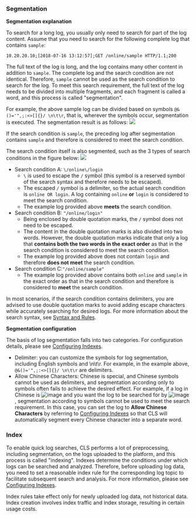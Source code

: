 ### Segmentation

**Segmentation explanation**

To search for a long log, you usually only need to search for part of the log content. Assume that you need to search for the following complete log that contains `sample`:
```
10.20.20.10;[2018-07-16 13:12:57];GET /online/sample HTTP/1.1;200
```

The full text of the log is long, and the log contains many other content in addition to `sample`. The complete log and the search condition are not identical. Therefore, `sample` cannot be used as the search condition to search for the log. To meet this search requirement, the full text of the log needs to be divided into multiple fragments, and each fragment is called a word, and this process is called "segmentation".

For example, the above sample log can be divided based on symbols `@&()='",;:<>[]{}/ \n\t\r`, that is, wherever the symbols occur, segmentation is executed. The segmentation result is as follows:
![](https://qcloudimg.tencent-cloud.cn/raw/4b55099ec50689e3b18308687f14f287.png)

If the search condition is `sample`, the preceding log after segmentation contains `sample` and therefore is considered to meet the search condition.

The search condition itself is also segmented, such as the 3 types of search conditions in the figure below:
![](https://qcloudimg.tencent-cloud.cn/raw/6d5e38901a2c8968c37dcbf03ce84cb9.png)

- Search condition A: `\/online\/login`
  - `\` is used to escape the `/` symbol (this symbol is a reserved symbol of the search syntax and therefore needs to be escaped).
  - The escaped `/` symbol is a delimiter, so the actual search condition is `online OR login`. A log containing `online` **or** `login` is considered to meet the search condition.
  - The example log provided above **meets** the search condition.
- Search condition B: `"/online/login"`
  - Being enclosed by double quotation marks, the `/` symbol does not need to be escaped.
  - The content in the double quotation marks is also divided into two words. However, the double quotation marks indicate that only a log that **contains both the two words in the exact order** as that in the search condition is considered to meet the search condition.
  - The example log provided above does not contain `login` and therefore **does not meet** the search condition.
- Search condition C:`"/online/sample"`
  - The example log provided above contains both `online` and `sample` in the exact order as that in the search condition and therefore is considered to **meet** the search condition.

In most scenarios, if the search condition contains delimiters, you are advised to use double quotation marks to avoid adding escape characters while accurately searching for desired logs. For more information about the search syntax, see [Syntax and Rules](https://intl.cloud.tencent.com/document/product/614/30439).


**Segmentation configuration**

The basis of log segmentation falls into two categories. For configuration details, please see [Configuring Indexes](https://intl.cloud.tencent.com/document/product/614/39594).

- Delimiter: you can customize the symbols for log segmentation, including English symbols and \n\t\r. For example, in the example above, `@&()='",;:<>[]{}/ \n\t\r` are delimiters.
- Allow Chinese Characters: Chinese is special, and Chinese symbols cannot be used as delimiters, and segmentation according only to symbols often fails to achieve the desired effect. For example, if a log in Chinese is ![image](https://qcloudimg.tencent-cloud.cn/raw/def7d19776bcb8374a1bdb7ae61b6304.png) and you want the log to be searched for by ![image](https://qcloudimg.tencent-cloud.cn/raw/917c4c80cb7d962158030240687c3210.png), segmentation according to symbols cannot be used to meet the search requirement. In this case, you can set the log to **Allow Chinese Characters** by referring to [Configuring Indexes](https://intl.cloud.tencent.com/document/product/614/39594) so that CLS will automatically segment every Chinese character into a separate word.


### Index

To enable quick log searches, CLS performs a lot of preprocessing, including segmentation, on the logs uploaded to the platform, and this process is called "indexing". Indexes determine the conditions under which logs can be searched and analyzed. Therefore, before uploading log data, you need to set a reasonable index rule for the corresponding log topic to facilitate subsequent search and analysis. For more information, please see [Configuring Indexes](https://intl.cloud.tencent.com/document/product/614/39594).

Index rules take effect only for newly uploaded log data, not historical data. Index creation involves index traffic and index storage, resulting in certain usage costs.
